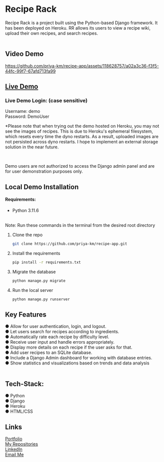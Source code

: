 # Recipe Rack

<p>Recipe Rack is a project built using the Python-based Django framework. It has been deployed on Heroku. RR allows its users to view a recipe wiki, upload their own recipes, and search recipes.<br>
<br>
<h2>Video Demo</h2>


https://github.com/priya-km/recipe-app/assets/118628757/a02a3c36-f3f5-44fc-99f7-67afd713fa99

## [Live Demo](https://pkm-recipes-775734c521de.herokuapp.com/ "RR Live Demo")
### Live Demo Login: (case sensitive)
Username: demo <br>
Password: DemoUser
<br>
<p>*Please note that when trying out the demo hosted on Heroku, you may not see the images of recipes. This is due to Heroku's ephemeral filesystem, which resets every time the dyno restarts. As a result, uploaded images are not persisted across dyno restarts. I hope to implement an external storage solution in the near future.</p>
<br>
<p>Demo users are not authorized to access the Django admin panel and are for user demonstration purposes only.</p>

## Local Demo Installation
#### Requirements:
- Python 3.11.6
<br>
Note: Run these commands in the terminal from the desired root directory

1. Clone the repo
   ```sh
   git clone https://github.com/priya-km/recipe-app.git
   ```
2. Install the requirements
   ```sh
   pip install -r requirements.txt
   ```
3. Migrate the database
   ```sh
   python manage.py migrate
   ```
3. Run the local server
   ```sh
   python manage.py runserver
   ```
<h2>Key Features</h2>
● Allow for user authentication, login, and logout.<br>
● Let users search for recipes according to ingredients.<br>
● Automatically rate each recipe by difficulty level.<br>
● Receive user input and handle errors appropriately.<br>
● Display more details on each recipe if the user asks for that.<br>
● Add user recipes to an SQLite database.<br>
● Include a Django Admin dashboard for working with database entries.<br>
● Show statistics and visualizations based on trends and data analysis<br>
<br>

## Tech-Stack:
● Python<br>
● Django<br>
● Heroku<br>
● HTML/CSS<br>


<h2>Links</h2>

[Portfolio](https://priya-km.github.io/portfolio "Portfolio")
<br>
[My Repositories](https://github.com/priya-km?tab=repositories "My Repositories")<br>
[LinkedIn](https://www.linkedin.com/in/priyamaharban/ "LinkedIn")<br>
[Email Me](mailto:priyakmaharban@gmail.com?subject=Hi% "Hi!")
